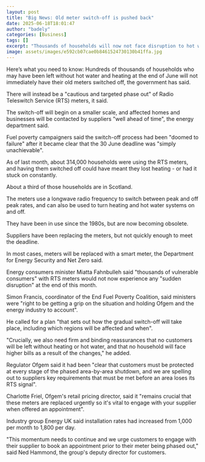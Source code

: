 ```yaml
---
layout: post
title: "Big News: Old meter switch-off is pushed back"
date: 2025-06-18T18:01:47
author: "badely"
categories: [Business]
tags: []
excerpt: "Thousands of households will now not face disruption to hot water and heating, the government says"
image: assets/images/e592cb07cae0b8461524730130b41ffa.jpg
---
```


Here’s what you need to know: Hundreds of thousands of households who may have been left without hot water and heating at the end of June will not immediately have their old meters switched off, the government has said.

There will instead be a "cautious and targeted phase out" of Radio Teleswitch Service (RTS) meters, it said.

The switch-off will begin on a smaller scale, and affected homes and businesses will be contacted by suppliers "well ahead of time", the energy department said.

Fuel poverty campaigners said the switch-off process had been "doomed to failure" after it became clear that the 30 June deadline was "simply unachievable".

As of last month, about 314,000 households were using the RTS meters, and having them switched off could have meant they lost heating - or had it stuck on constantly.

About a third of those households are in Scotland.

The meters use a longwave radio frequency to switch between peak and off peak rates, and can also be used to turn heating and hot water systems on and off.

They have been in use since the 1980s, but are now becoming obsolete.

Suppliers have been replacing the meters, but not quickly enough to meet the deadline.

In most cases, meters will be replaced with a smart meter, the Department for Energy Security and Net Zero said.

Energy consumers minister Miatta Fahnbulleh said "thousands of vulnerable consumers" with RTS meters would not now experience any "sudden disruption" at the end of this month.

Simon Francis, coordinator of the End Fuel Poverty Coalition, said ministers were "right to be getting a grip on the situation and holding Ofgem and the energy industry to account".

He called for a plan "that sets out how the gradual switch-off will take place, including which regions will be affected and when".

"Crucially, we also need firm and binding reassurances that no customers will be left without heating or hot water, and that no household will face higher bills as a result of the changes," he added.

Regulator Ofgem said it had been "clear that customers must be protected at every stage of the phased area-by-area shutdown, and we are spelling out to suppliers key requirements that must be met before an area loses its RTS signal".

Charlotte Friel, Ofgem's retail pricing director, said it "remains crucial that these meters are replaced urgently so it's vital to engage with your supplier when offered an appointment".

Industry group Energy UK said installation rates had increased from 1,000 per month to 1,800 per day.

"This momentum needs to continue and we urge customers to engage with their supplier to book an appointment prior to their meter being phased out," said Ned Hammond, the group's deputy director for customers.

